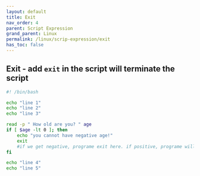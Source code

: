 ```yaml
---
layout: default    
title: Exit
nav_order: 4
parent: Script Expression
grand_parent: Linux
permalink: /linux/scrip-expression/exit
has_toc: false
---
```


## Exit - add `exit` in the script will terminate the script

```bash
#! /bin/bash  

echo "line 1"
echo "line 2"
echo "line 3"

read -p " How old are you? " age 
if [ $age -lt 0 ]; then 
    echo "you cannot have negative age!"
    exit 
    #if we get negative, programe exit here. if positive, programe will continue.
fi 

echo "line 4"
echo "line 5"
```